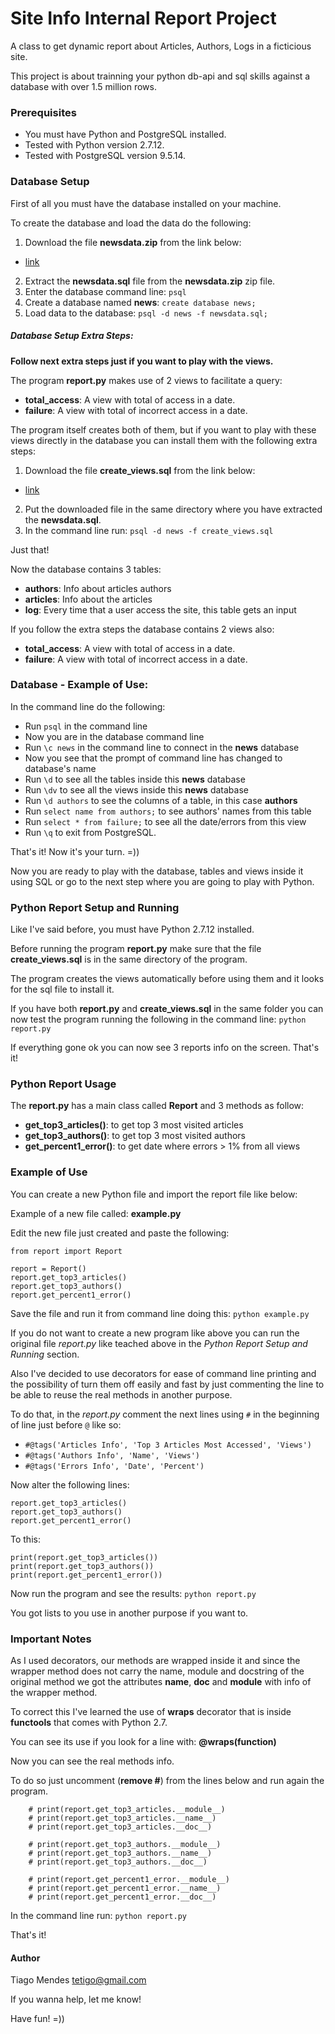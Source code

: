 
# Site Info Internal Report Project
A class to get dynamic report about Articles, Authors, Logs in a 
ficticious site.

This project is about trainning your python db-api and sql skills 
against a database with over 1.5 million rows.

### Prerequisites
- You must have Python and PostgreSQL installed. 
- Tested with Python version 2.7.12.
- Tested with PostgreSQL version 9.5.14.

### Database Setup
First of all you must have the database installed on your machine.

To create the database and load the data do the following:

1. Download the file **newsdata.zip** from the link below:
- [link](https://github.com/tetigo/uda_ReportProject/raw/master/newsdata.zip)
2. Extract the **newsdata.sql** file from the **newsdata.zip** zip file.
3. Enter the database command line: `psql`
4. Create a database named **news**: `create database news;`
5. Load data to the database: `psql -d news -f newsdata.sql;`

##### Database Setup Extra Steps:
**Follow next extra steps just if you want to play with the views.**

The program **report.py** makes use of 2 views to facilitate a query:

- **total_access**: A view with total of access in a date.
- **failure**: A view with total of incorrect access in a date.

The program itself creates both of them, but if you want to play with 
these views directly in the database you can install them with the 
following extra steps:

1. Download the file **create_views.sql** from the link below:
-  [link](
https://github.com/tetigo/uda_ReportProject/blob/master/create_views.sql)
2. Put the downloaded file in the same directory where you have extracted
the **newsdata.sql**.
3. In the command line run: `psql -d news -f create_views.sql`

Just that!

Now the database contains 3 tables:

- **authors**: Info about articles authors
- **articles**: Info about the articles
- **log**: Every time that a user access the site, this table gets an input

If you follow the extra steps the database contains 2 views also:

- **total_access**: A view with total of access in a date.
- **failure**: A view with total of incorrect access in a date.

### Database - Example of Use:
In the command line do the following:

- Run `psql` in the command line
- Now you are in the database command line
- Run `\c news` in the command line to connect in the **news** database
- Now you see that the prompt of command line has changed to database's name
- Run `\d` to see all the tables inside this **news** database
- Run `\dv` to see all the views inside this **news** database
- Run `\d authors` to see the columns of a table, in this case **authors**
- Run `select name from authors;` to see authors' names from this table
- Run `select * from failure;` to see all the date/errors from this view
- Run `\q` to exit from PostgreSQL.

That's it! Now it's your turn. =))

Now you are ready to play with the database, tables and views inside it
using SQL or go to the next step where you are going to play with Python.

### Python Report Setup and Running
Like I've said before, you must have Python 2.7.12 installed. 

Before running the program **report.py** make sure that the file 
**create_views.sql** is in the same directory of the program.

The program creates the views automatically before using them and it looks
for the sql file to install it.

If you have both **report.py** and **create_views.sql** in the same folder
you can now test the program running the following in the command line:
`python report.py`

If everything gone ok you can now see 3 reports info on the screen.
That's it!

### Python Report Usage
The **report.py** has a main class called **Report** and 3 methods as follow:

- **get_top3_articles()**: to get top 3 most visited articles
- **get_top3_authors()**: to get top 3 most visited authors
- **get_percent1_error()**: to get date where errors > 1% from all views

### Example of Use
You can create a new Python file and import the report file like below:

Example of a new file called: **example.py**

Edit the new file just created and paste the following:

```
from report import Report

report = Report()
report.get_top3_articles()
report.get_top3_authors()
report.get_percent1_error()
```
Save the file and run it from command line doing this:
`python example.py`

If you do not want to create a new program like above you can run the 
original file *report.py* like teached above in the *Python Report Setup 
and Running* section.

Also I've decided to use decorators for ease of command line printing and 
the possibility of turn them off easily and fast by just commenting the line 
to be able to reuse the real methods in another purpose.

To do that, in the *report.py* comment the next lines using `#` in the
beginning of line just before `@` like so:

- `#@tags('Articles Info', 'Top 3 Articles Most Accessed', 'Views')`
- `#@tags('Authors Info', 'Name', 'Views')`
- `#@tags('Errors Info', 'Date', 'Percent')` 

Now alter the following lines:

```
report.get_top3_articles()
report.get_top3_authors()
report.get_percent1_error()
```

To this:

```
print(report.get_top3_articles())
print(report.get_top3_authors())
print(report.get_percent1_error())
```

Now run the program and see the results:
`python report.py`

You got lists to you use in another purpose if you want to.

### Important Notes
As I used decorators, our methods are wrapped inside it and since the 
wrapper method does not carry the name, module and docstring of the 
original method we got the attributes __name__, __doc__ and __module__ with
info of the wrapper method.

To correct this I've learned the use of **wraps** decorator that is inside
**functools** that comes with Python 2.7.

You can see its use if you look for a line with: **@wraps(function)**

Now you can see the real methods info.

To do so just uncomment (**remove #**) from the lines below and
run again the program.

```
    # print(report.get_top3_articles.__module__)
    # print(report.get_top3_articles.__name__)
    # print(report.get_top3_articles.__doc__)

    # print(report.get_top3_authors.__module__)
    # print(report.get_top3_authors.__name__)
    # print(report.get_top3_authors.__doc__)

    # print(report.get_percent1_error.__module__)
    # print(report.get_percent1_error.__name__)
    # print(report.get_percent1_error.__doc__)
```

In the command line run:
`python report.py`

That's it!

#### Author
Tiago Mendes
<tetigo@gmail.com>

If you wanna help, let me know!

Have fun! =))

